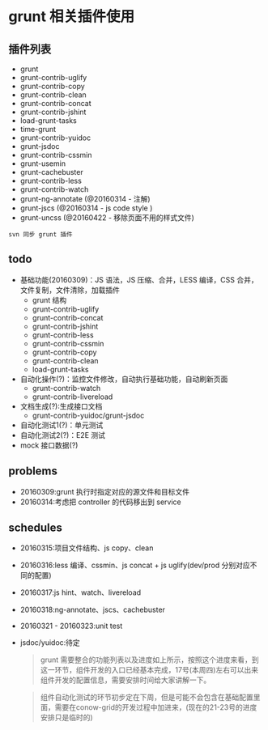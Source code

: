 grunt 相关插件使用
=====

## 插件列表
* grunt
* grunt-contrib-uglify
* grunt-contrib-copy
* grunt-contrib-clean
* grunt-contrib-concat
* grunt-contrib-jshint
* load-grunt-tasks
* time-grunt
* grunt-contrib-yuidoc
* grunt-jsdoc
* grunt-contrib-cssmin
* grunt-usemin
* grunt-cachebuster
* grunt-contrib-less
* grunt-contrib-watch
* grunt-ng-annotate (@20160314 - 注解)
* grunt-jscs (@20160314 - js code style )
* grunt-uncss (@20160422 - 移除页面不用的样式文件)


`svn 同步 grunt 插件`

## todo
* 基础功能(20160309)：JS 语法，JS 压缩、合并，LESS 编译，CSS 合并，文件复制，文件清除，加载插件
    - grunt 结构
    - grunt-contrib-uglify
    - grunt-contrib-concat
    - grunt-contrib-jshint
    - grunt-contrib-less
    - grunt-contrib-cssmin
    - grunt-contrib-copy
    - grunt-contrib-clean
    - load-grunt-tasks
* 自动化操作(?)：监控文件修改，自动执行基础功能，自动刷新页面
    - grunt-contrib-watch
    - grunt-contrib-livereload
* 文档生成(?):生成接口文档
    - grunt-contrib-yuidoc/grunt-jsdoc
* 自动化测试1(?)：单元测试
* 自动化测试2(?)：E2E 测试
* mock 接口数据(?)

## problems
* 20160309:grunt 执行时指定对应的源文件和目标文件
* 20160314:考虑把 controller 的代码移出到 service

## schedules
* 20160315:项目文件结构、js copy、clean
* 20160316:less 编译、cssmin、js concat + js uglify(dev/prod 分别对应不同的配置)
* 20160317:js hint、watch、livereload
* 20160318:ng-annotate、jscs、cachebuster

* 20160321 - 20160323:unit test
* jsdoc/yuidoc:待定

    > grunt 需要整合的功能列表以及进度如上所示，按照这个进度来看，到这一环节，组件开发的入口已经基本完成，17号(本周四)左右可以出来组件开发的配置信息，需要安排时间给大家讲解一下。

    > 组件自动化测试的环节初步定在下周，但是可能不会包含在基础配置里面，需要在conow-grid的开发过程中加进来，(现在的21-23号的进度安排只是临时的)



